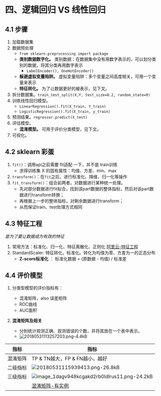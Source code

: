 
# 四、逻辑回归 VS 线性回归

## 4.1 **步骤**
1. 加载数据集
2. 数据预处理 
    - `from sklearn.preprocessing import package`
    - **类别数据数字化。** 类别数据：在数据集中没有用数字表示的，可以划分类别的数据，将其分类再用数字表示
        - `LabelEncoder(), OneHotEncoder()`
    - **躲避虚拟变量陷阱。** 虚拟变量陷阱：多个变量之间高度相关，可用一个变量来表示
    - **特征转化。** 为了让数据更好的被表示，见下文。
3. 拆分数据集。`train_test_split(X,Y, test_size=0.2, random_state=0)`
4. 训练线性回归模型。
    - `LinearRegression().fit(X_train, Y_train)`
    - `LogisticRegression().fit(X_train, y_train)`
5. 预测结果。`regressor.predict(X_test)`
6. 评估模型。
    - **混淆模型。** 可用于评价分类模型，见下文。
7. 可视化。
    



## 4.2 **sklearn 彩蛋**

1. `fit()`：调用api之前需要 fit适配 一下，并不是 train训练
    - 求得训练集 X 的固有属性：均值、方差、min、max
2. `transform()`：在`fit`之后，进行标准化、降维、归一化等操作
3. `fit_transform()`：组合前两者，对数据进行某种统一处理。
    - 先对部分数据进行fit拟合，找到该part数据的整体指标，然后对该part数据进行transform转换；
    - 再根据上一步的整体指标，对剩余数据进行transform；
    - 从而保证train、test处理方式相同


## 4.3 **特征工程**
*是为了要让数据成为有效的特征*

1. 常用方法：标准化、归一化、特征离散化、正则化
[阿里云-特征工程](https://yq.aliyun.com/articles/577701)
2. StandardScaler: 特征转化，标准化。转化为均值为零、方差为一的正态分布
    - **Z-score标准化** ： 标准化数据 = (原数据 - 均值) / 标准差





## 4.4 **评价模型**

1. 分类型模型的评价指标有：
    - 混淆矩阵，also 误差矩阵
    - ROC曲线
    - AUC面积

2. **混淆矩阵及相关**
    - 分别统计观测正确、观测错误的个数，并将其放在一个表中表示。
    - ![20180531113257203.png-4.4kB][2]


| 指标 | 指标 |
|---|----|
| 混淆矩阵 | TP & TN越大，FP & FN越小，越好
| 二级指标 | ![20180531115939413.png-26.8kB][3]
| 三级指标 | ![image_1dagv948kcgakd2rb0ldlrus11.png-24.2kB][4]
|| [混淆矩阵-有实例](https://blog.csdn.net/Orange_Spotty_Cat/article/details/80520839) 

  [2]: http://static.zybuluo.com/HelloDatoo/sqcl9gdwbsvqmzztb80nw5g5/20180531113257203.png
  [3]: http://static.zybuluo.com/HelloDatoo/vs7orubnkqbbmubmv5h5wclo/20180531115939413.png
  [4]: http://static.zybuluo.com/HelloDatoo/k2tqyimhkvq0qu12og8554y2/image_1dagv948kcgakd2rb0ldlrus11.png
